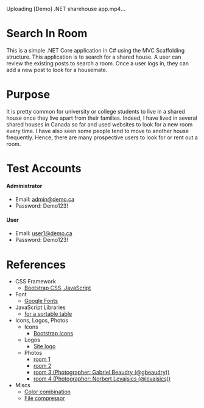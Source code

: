 Uploading [Demo] .NET sharehouse app.mp4…



# Search In Room
This is a simple .NET Core application in C# using the MVC Scaffolding structure. This application is to search for a shared house. A user can review the existing posts to search a room. Once a user logs in, they can add a new post to look for a housemate.

# Purpose
It is pretty common for university or college students to live in a shared house once they live apart from their families. Indeed, I have lived in several shared houses in Canada so far and used websites to look for a new room every time. I have also seen some people tend to move to another house frequently. Hence, there are many prospective users to look for or rent out a room.

# Test Accounts
#### Administrator
- Email: admin@demo.ca   
- Password: Demo123!   

#### User
- Email: user1@demo.ca   
- Password: Demo123!   

# References
- CSS Framework
  - [Bootstrap CSS, JavaScript](https://getbootstrap.com/)
- Font
  - [Google Fonts](https://fonts.google.com/)
- JavaScript Libraries
  - [for a sortable table](https://kryogenix.org/code/browser/sorttable/)
- Icons, Logos, Photos
  - Icons
    - [Bootstrap Icons](https://icons.getbootstrap.com/)
  - Logos
    - [Site logo](https://logomakr.com/)
  - Photos
    - [room 1](https://pixabay.com/photos/bedroom-cupboard-bed-room-sofa-1872196/)
    - [room 2](https://pixabay.com/photos/room-bookshelf-book-doodle-inside-4786779/)
    - [room 3 (Photographer: Gabriel Beaudry (@gbeaudry))](https://unsplash.com/photos/WuQME0I_oZA)
    - [room 4 (Photographer: Norbert Levajsics (@levajsics))](https://unsplash.com/photos/oTJ92KUXHls)
- Miscs
  - [Color combination](https://colorpalettes.net/color-palette-4311/)
  - [File compressor](https://www.compress2go.com/)
